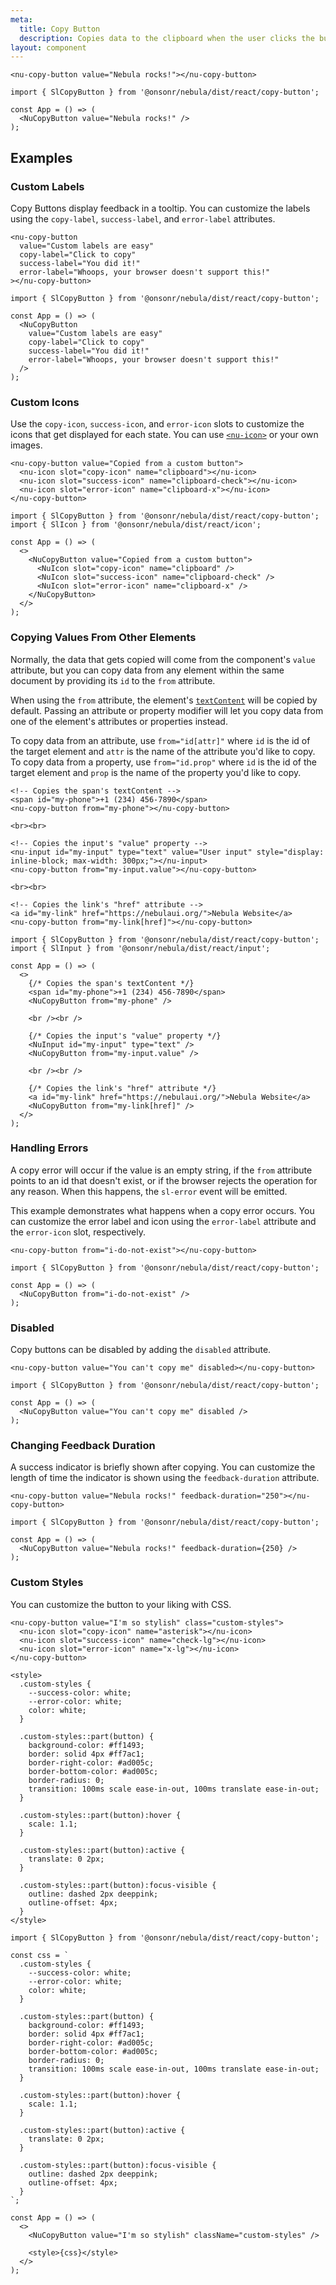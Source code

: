 ```yaml
---
meta:
  title: Copy Button
  description: Copies data to the clipboard when the user clicks the button.
layout: component
---
```


```html:preview
<nu-copy-button value="Nebula rocks!"></nu-copy-button>
```

```jsx:react
import { SlCopyButton } from '@onsonr/nebula/dist/react/copy-button';

const App = () => (
  <NuCopyButton value="Nebula rocks!" />
);
```

## Examples

### Custom Labels

Copy Buttons display feedback in a tooltip. You can customize the labels using the `copy-label`, `success-label`, and `error-label` attributes.

```html:preview
<nu-copy-button
  value="Custom labels are easy"
  copy-label="Click to copy"
  success-label="You did it!"
  error-label="Whoops, your browser doesn't support this!"
></nu-copy-button>
```

```jsx:react
import { SlCopyButton } from '@onsonr/nebula/dist/react/copy-button';

const App = () => (
  <NuCopyButton
    value="Custom labels are easy"
    copy-label="Click to copy"
    success-label="You did it!"
    error-label="Whoops, your browser doesn't support this!"
  />
);
```

### Custom Icons

Use the `copy-icon`, `success-icon`, and `error-icon` slots to customize the icons that get displayed for each state. You can use [`<nu-icon>`](/components/icon) or your own images.

```html:preview
<nu-copy-button value="Copied from a custom button">
  <nu-icon slot="copy-icon" name="clipboard"></nu-icon>
  <nu-icon slot="success-icon" name="clipboard-check"></nu-icon>
  <nu-icon slot="error-icon" name="clipboard-x"></nu-icon>
</nu-copy-button>
```

```jsx:react
import { SlCopyButton } from '@onsonr/nebula/dist/react/copy-button';
import { SlIcon } from '@onsonr/nebula/dist/react/icon';

const App = () => (
  <>
    <NuCopyButton value="Copied from a custom button">
      <NuIcon slot="copy-icon" name="clipboard" />
      <NuIcon slot="success-icon" name="clipboard-check" />
      <NuIcon slot="error-icon" name="clipboard-x" />
    </NuCopyButton>
  </>
);
```

### Copying Values From Other Elements

Normally, the data that gets copied will come from the component's `value` attribute, but you can copy data from any element within the same document by providing its `id` to the `from` attribute.

When using the `from` attribute, the element's [`textContent`](https://developer.mozilla.org/en-US/docs/Web/API/Node/textContent) will be copied by default. Passing an attribute or property modifier will let you copy data from one of the element's attributes or properties instead.

To copy data from an attribute, use `from="id[attr]"` where `id` is the id of the target element and `attr` is the name of the attribute you'd like to copy. To copy data from a property, use `from="id.prop"` where `id` is the id of the target element and `prop` is the name of the property you'd like to copy.

```html:preview
<!-- Copies the span's textContent -->
<span id="my-phone">+1 (234) 456-7890</span>
<nu-copy-button from="my-phone"></nu-copy-button>

<br><br>

<!-- Copies the input's "value" property -->
<nu-input id="my-input" type="text" value="User input" style="display: inline-block; max-width: 300px;"></nu-input>
<nu-copy-button from="my-input.value"></nu-copy-button>

<br><br>

<!-- Copies the link's "href" attribute -->
<a id="my-link" href="https://nebulaui.org/">Nebula Website</a>
<nu-copy-button from="my-link[href]"></nu-copy-button>
```

```jsx:react
import { SlCopyButton } from '@onsonr/nebula/dist/react/copy-button';
import { SlInput } from '@onsonr/nebula/dist/react/input';

const App = () => (
  <>
    {/* Copies the span's textContent */}
    <span id="my-phone">+1 (234) 456-7890</span>
    <NuCopyButton from="my-phone" />

    <br /><br />

    {/* Copies the input's "value" property */}
    <NuInput id="my-input" type="text" />
    <NuCopyButton from="my-input.value" />

    <br /><br />

    {/* Copies the link's "href" attribute */}
    <a id="my-link" href="https://nebulaui.org/">Nebula Website</a>
    <NuCopyButton from="my-link[href]" />
  </>
);
```

### Handling Errors

A copy error will occur if the value is an empty string, if the `from` attribute points to an id that doesn't exist, or if the browser rejects the operation for any reason. When this happens, the `sl-error` event will be emitted.

This example demonstrates what happens when a copy error occurs. You can customize the error label and icon using the `error-label` attribute and the `error-icon` slot, respectively.

```html:preview
<nu-copy-button from="i-do-not-exist"></nu-copy-button>
```

```jsx:react
import { SlCopyButton } from '@onsonr/nebula/dist/react/copy-button';

const App = () => (
  <NuCopyButton from="i-do-not-exist" />
);
```

### Disabled

Copy buttons can be disabled by adding the `disabled` attribute.

```html:preview
<nu-copy-button value="You can't copy me" disabled></nu-copy-button>
```

```jsx:react
import { SlCopyButton } from '@onsonr/nebula/dist/react/copy-button';

const App = () => (
  <NuCopyButton value="You can't copy me" disabled />
);
```

### Changing Feedback Duration

A success indicator is briefly shown after copying. You can customize the length of time the indicator is shown using the `feedback-duration` attribute.

```html:preview
<nu-copy-button value="Nebula rocks!" feedback-duration="250"></nu-copy-button>
```

```jsx:react
import { SlCopyButton } from '@onsonr/nebula/dist/react/copy-button';

const App = () => (
  <NuCopyButton value="Nebula rocks!" feedback-duration={250} />
);
```

### Custom Styles

You can customize the button to your liking with CSS.

```html:preview
<nu-copy-button value="I'm so stylish" class="custom-styles">
  <nu-icon slot="copy-icon" name="asterisk"></nu-icon>
  <nu-icon slot="success-icon" name="check-lg"></nu-icon>
  <nu-icon slot="error-icon" name="x-lg"></nu-icon>
</nu-copy-button>

<style>
  .custom-styles {
    --success-color: white;
    --error-color: white;
    color: white;
  }

  .custom-styles::part(button) {
    background-color: #ff1493;
    border: solid 4px #ff7ac1;
    border-right-color: #ad005c;
    border-bottom-color: #ad005c;
    border-radius: 0;
    transition: 100ms scale ease-in-out, 100ms translate ease-in-out;
  }

  .custom-styles::part(button):hover {
    scale: 1.1;
  }

  .custom-styles::part(button):active {
    translate: 0 2px;
  }

  .custom-styles::part(button):focus-visible {
    outline: dashed 2px deeppink;
    outline-offset: 4px;
  }
</style>
```

```jsx:react
import { SlCopyButton } from '@onsonr/nebula/dist/react/copy-button';

const css = `
  .custom-styles {
    --success-color: white;
    --error-color: white;
    color: white;
  }

  .custom-styles::part(button) {
    background-color: #ff1493;
    border: solid 4px #ff7ac1;
    border-right-color: #ad005c;
    border-bottom-color: #ad005c;
    border-radius: 0;
    transition: 100ms scale ease-in-out, 100ms translate ease-in-out;
  }

  .custom-styles::part(button):hover {
    scale: 1.1;
  }

  .custom-styles::part(button):active {
    translate: 0 2px;
  }

  .custom-styles::part(button):focus-visible {
    outline: dashed 2px deeppink;
    outline-offset: 4px;
  }
`;

const App = () => (
  <>
    <NuCopyButton value="I'm so stylish" className="custom-styles" />

    <style>{css}</style>
  </>
);
```
